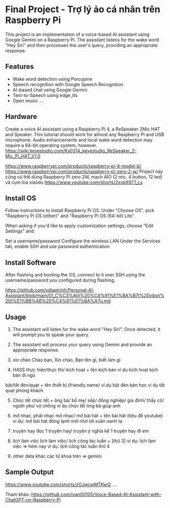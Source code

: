 # Final Project - Trợ lý ảo cá nhân trên Raspberry Pi
This project is an implementation of a voice-based AI assistant using Google Gemini on a Raspberry Pi. The assistant listens for the wake word "Hey Siri" and then processes the user's query, providing an appropriate response.

## Features
- Wake word detection using Porcupine
- Speech recognition with Google Speech Recognition
- AI-based chat using Google Gemini
- Text-to-Speech using edge_tts
- Open music
...
## Hardware
Create a voice AI assistant using a Raspberry Pi 4, a ReSpeaker 2Mic HAT and Speaker.
This tutorial should work for almost any Raspberry Pi and USB microphone. Audio enhancements and local wake word detection may require a 64-bit operating system, however.
https://wiki.keyestudio.com/Ks0314_keyestudio_ReSpeaker_2-Mic_Pi_HAT_V1.0

https://www.raspberrypi.com/products/raspberry-pi-4-model-b/
https://www.raspberrypi.com/products/raspberry-pi-zero-2-w/
Project này cũng có thể dùng Raspberry Pi zero 2W, mạch AIO (2 mic, 4 button, 12 led) và cụm loa xiaodu https://www.youtube.com/shorts/2xxbX977_Ls

## Install OS
Follow instructions to install Raspberry Pi OS. Under "Choose OS", pick "Raspberry Pi OS (other)" and "Raspberry Pi OS (64-bit) Lite".

When asking if you'd like to apply customization settings, choose "Edit Settings" and:

Set a username/password
Configure the wireless LAN
Under the Services tab, enable SSH and use password authentication

## Install Software
After flashing and booting the OS, connect to it over SSH using the username/password you configured during flashing.

https://github.com/vdlaptrinh/Personal-AI-Assistant/blob/main/01_C%C3%A0i%20%C4%91%E1%BA%B7t%20vibot%20t%E1%BB%AB%20%C4%91%E1%BA%A7u.md

## Usage

1. The assistant will listen for the wake word "Hey Siri". Once detected, it will prompt you to speak your query.

2. The assistant will process your query using Gemini and provide an appropriate response.

3. xin chào
Chào bạn, Xin chào, Bạn tên gì, biết làm gì

4. HASS
thực hiện/thực thi/ kích hoạt  + tên kịch bản
ví dụ kích hoạt kịch bản đi ngủ

bật/tắt đèn/quạt + tên thiết bị (friendly name)
ví dụ bật đèn bàn học
ví dụ tắt quạt phòng khách

5. Chúc tết
chúc tết + ông bà/ bố mẹ/ sếp/ đồng nghiệp/ gia đình/ thầy cô/ người yêu/ vợ chồng
ví dụ chúc tết ông bà giúp anh

6. mở nhạc, phát nhạc
mở nhạc/ mở bài hát + tên bài hát (tiêu đề youtube)
ví dụ: mở bài hát đông lạnh mới nhớ tới xuân oanh tạ

7. truyện hay
đọc 1 truyện hay/ truyện ý nghĩa
kể 1 truyện hay đi em

8. lịch làm việc
lịch làm việc/ lịch công tác tuần + [thứ 3]
ví dụ: lịch làm việc => hôm  nay
ví dụ: lịch công tác tuần thứ 4

9. other
data khác các từ khoá trên => gemini


## Sample Output
https://www.youtube.com/shorts/zOJwcwMTKwQ
....

Tham khảo: https://github.com/ivan00105/Voice-Based-AI-Assistant-with-ChatGPT-on-Raspberry-Pi

